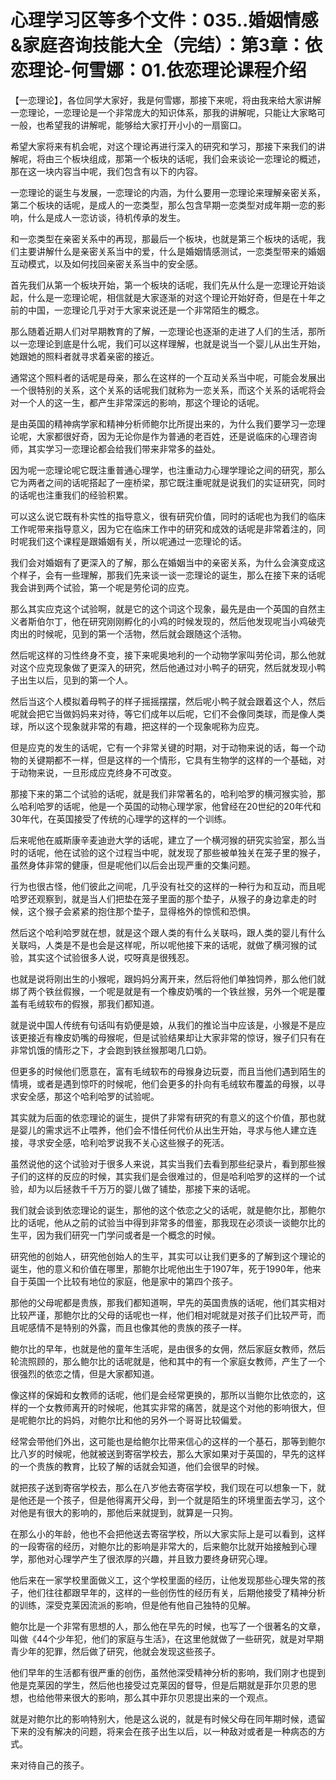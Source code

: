 # 心理学习区等多个文件：035..婚姻情感&家庭咨询技能大全（完结）：第3章：依恋理论-何雪娜：01.依恋理论课程介绍

【一恋理论】，各位同学大家好，我是何雪娜，那接下来呢，将由我来给大家讲解一恋理论，一恋理论是一个非常庞大的知识体系，那我的讲解呢，只能让大家略可一般，也希望我的讲解呢，能够给大家打开小小的一扇窗口。

希望大家将来有机会呢，对这个理论再进行深入的研究和学习，那接下来我们的讲解呢，将由三个板块组成，那第一个板块的话呢，我们会来谈论一恋理论的概述，那在这一块内容当中呢，我们包含有以下的内容。

一恋理论的诞生与发展，一恋理论的内涵，为什么要用一恋理论来理解亲密关系，第二个板块的话呢，是成人的一恋类型，那么包含早期一恋类型对成年期一恋的影响，什么是成人一恋访谈，待机传承的发生。

和一恋类型在亲密关系中的再现，那最后一个板块，也就是第三个板块的话呢，我们主要讲解什么是亲密关系当中的爱，什么是婚姻情感测试，一恋类型带来的婚姻互动模式，以及如何找回亲密关系当中的安全感。

首先我们从第一个板块开始，第一个板块的话呢，我们先从什么是一恋理论开始谈起，什么是一恋理论呢，相信就是大家逐渐的对这个理论开始好奇，但是在十年之前的中国，一恋理论几乎对于大家来说还是一个非常陌生的概念。

那么随着近期人们对早期教育的了解，一恋理论也逐渐的走进了人们的生活，那所以一恋理论到底是什么呢，我们可以这样理解，也就是说当一个婴儿从出生开始，她跟她的照料者就寻求着亲密的接近。

通常这个照料者的话呢是母亲，那么在这样的一个互动关系当中呢，可能会发展出一个很特别的关系，这个关系的话呢我们就称为一恋关系，而这个关系的话呢将会对一个人的这一生，都产生非常深远的影响，那这个理论的话呢。

是由英国的精神病学家和精神分析师鲍尔比所提出来的，为什么我们要学习一恋理论呢，大家都很好奇，因为无论你是作为普通的老百姓，还是说临床的心理咨询师，其实学习一恋理论都会给我们带来非常多的益处。

因为呢一恋理论呢它既注重普通心理学，也注重动力心理学理论之间的研究，那么它为两者之间的话呢搭起了一座桥梁，那它既注重呢就是说我们的实证研究，同时的话呢也注重我们的经验积累。

可以这么说它既有朴实性的指导意义，很有研究价值，同时的话呢也为我们的临床工作呢带来指导意义，因为它在临床工作中的研究和成效的话呢是非常着注的，同时呢我们这个课程是跟婚姻有关，所以呢通过一恋理论的话。

我们会对婚姻有了更深入的了解，那么在婚姻当中的亲密关系，为什么会演变成这个样子，会有一些理解，那我们先来谈一谈一恋理论的诞生，那么在接下来的话呢我会讲到两个试验，第一个呢是劳伦词的应克。

那么其实应克这个试验啊，就是它的这个词这个现象，最先是由一个英国的自然主义者斯伯尔丁，他在研究刚刚孵化的小鸡的时候发现的，然后他发现呢当小鸡破壳肉出的时候呢，见到的第一个活物，然后就会跟随这个活物。

然后呢这样的习性终身不变，接下来呢奥地利的一个动物学家叫劳伦词，那么他就对这个应克现象做了更深入的研究，然后他通过对小鸭子的研究，然后就发现小鸭子出生以后，见到的第一个人。

然后当这个人模拟着母鸭子的样子摇摇摆摆，然后呢小鸭子就会跟着这个人，然后呢就会把它当做妈妈来对待，等它们成年以后呢，它们不会像同类球，而是像人类球，所以这个现象就非常的有趣，把这样的一个现象呢称为应克。

但是应克的发生的话呢，它有一个非常关键的时期，对于动物来说的话，每一个动物的关键期都不一样，但是这样的一个情形，它具有生物学的这样的一个基础，对于动物来说，一旦形成应克终身不可改变。

那接下来的第二个试验的话呢，就是我们非常著名的，哈利哈罗的横河猴实验，那么哈利哈罗的话呢，他是一个英国的动物心理学家，他曾经在20世纪的20年代和30年代，在英国接受了传统的心理学的这样的一个训练。

后来呢他在威斯康辛麦迪逊大学的话呢，建立了一个横河猴的研究实验室，那么当时的话呢，他在试验的这个过程当中呢，就发现了那些被单独关在笼子里的猴子，虽然身体非常的健康，但是呢他们以后会出现严重的交集问题。

行为也很古怪，他们彼此之间呢，几乎没有社交的这样的一种行为和互动，而且呢哈罗还观察到，就是当人们把垫在笼子里面的那个垫子，从猴子的身边拿走的时候，这个猴子会紧紧的抱住那个垫子，显得格外的惊慌和恐惧。

然后这个哈利哈罗就在想，就是这个跟人类的有什么关联吗，跟人类的婴儿有什么关联吗，人类是不是也会是这样呢，所以呢他接下来的话呢，就做了横河猴的试验，其实这个试验很多人说，哎呀真是很残忍。

也就是说将刚出生的小猴呢，跟妈妈分离开来，然后将他们单独饲养，那么他们就绑了两个铁丝假猴，一个呢是就是有一个橡皮奶嘴的一个铁丝猴，另外一个呢是覆盖有毛绒软布的假猴，那我们都知道。

就是说中国人传统有句话叫有奶便是娘，从我们的推论当中应该是，小猴是不是应该更接近有橡皮奶嘴的母猴呢，但是试验结果却让大家非常的惊讶，猴子们只有在非常饥饿的情形之下，才会跑到铁丝猴那喝几口奶。

但更多的时候他们愿意在，富有毛绒软布的母猴身边玩耍，而且当他们遇到陌生的情境，或者是遇到惊吓的时候呢，他们会更多的扑向有毛绒软布覆盖的母猴，以寻求安全感，那这个哈利哈罗的试验呢。

其实就为后面的依恋理论的诞生，提供了非常有研究的有意义的这个价值，那也就是婴儿的需求远不止喂养，他们会不惜任何代价从出生开始，寻求与他人建立连接，寻求安全感，哈利哈罗说我不关心这些猴子的死活。

虽然说他的这个试验对于很多人来说，其实当我们去看到那些纪录片，看到那些猴子们的这样的反应的时候，其实我们是会很难过的，但是哈利哈罗的这样的一个试验，却为以后拯救千千万万的婴儿做了铺垫，那接下来的话呢。

我们就会谈到依恋理论的诞生，那他的这个依恋之父的话呢，就是鲍尔比，那鲍尔比的话呢，他从之前的试验当中得到非常多的借鉴，那我现在必须谈一谈鲍尔比的生平，因为我们研究一门学问或者是一个概念的时候。

研究他的创始人，研究他创始人的生平，其实可以让我们更多的了解到这个理论的诞生，他的意义和价值在哪里，那鲍尔比呢他出生于1907年，死于1990年，他来自于英国一个比较有地位的家庭，他是家中的第四个孩子。

那他的父母呢都是贵族，那我们都知道啊，早先的英国贵族的话呢，他们其实相对比较严谨，那鲍尔比的父母的话呢也一样，他们相对呢就是对孩子们比较严苛，而且呢感情不是特别的外露，而且也像其他的贵族的孩子一样。

鲍尔比的早年，也就是他的童年生活呢，是由很多的女佣，然后家庭女教师，然后轮流照顾的，那么鲍尔比的话呢就是，他和其中的有一个家庭女教师，产生了一个很强烈的依恋之情，但是大家都知道。

像这样的保姆和女教师的话呢，他们是会经常更换的，那所以当鲍尔比依恋的，这样的一个女教师离开的时候呢，他其实非常的痛苦，就是这个对他的影响很大，但是呢鲍尔比的妈妈，对鲍尔比和他的另外一个哥哥比较偏爱。

经常会带他们外出，这可能也是给鲍尔比带来信心的这样的一个基石，那等到鲍尔比八岁的时候呢，他就被送到寄宿学校去，那么大家如果对于英国的，早先的这样的一个贵族的教育，比较了解的话就会知道，他们会很早的时候。

就把孩子送到寄宿学校去，那么在八岁他去寄宿学校，我们现在可以想象一下，就是他还是一个孩子，但是他得离开父母，到一个就是陌生的环境里面去学习，这个对他是有很大的影响的，那他后来就提到，就算是一只狗。

在那么小的年龄，他也不会把他送去寄宿学校，所以大家实际上是可以看到，这样的一段寄宿的经历，对鲍尔比的影响是非常大的，后来鲍尔比就开始接触到心理学，那他对心理学产生了很浓厚的兴趣，并且致力要终身研究心理。

他后来在一家学校里面做义工，这个学校里面的经历，让他发现那些心理失常的孩子，他们往往都跟早年的，这样的一些创伤性的经历有关，后期他接受了精神分析的训练，深受克莱因流派的影响，但是他有他自己独特的见解。

鲍尔比是一个非常有思想的人，那么他在早先的时候，也写了一个很著名的文章，叫做《44个少年犯，他们的家庭与生活》，在这里他就做了一些研究，就是对早期青少年的犯罪，然后做了研究，他就会发现这些孩子。

他们早年的生活都有很严重的创伤，虽然他深受精神分析的影响，我们刚才也提到他是克莱因的学生，然后他也接受过克莱因的督导，但是后期就是菲尔贝恩的思想，也给他带来很大的影响，那么其中菲尔贝恩提出来的一个观点。

就是对鲍尔比的影响特别大，他是这么说的，就是有时候父母在同年期时候，遗留下来的没有解决的问题，将来会在孩子出生以后，以一种敌对或者是一种病态的方式。

来对待自己的孩子。